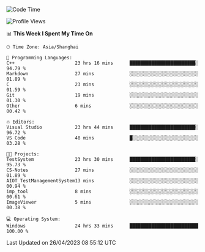 <!--START_SECTION:waka-->
![Code Time](http://img.shields.io/badge/Code%20Time-893%20hrs%202%20mins-blue)

![Profile Views](http://img.shields.io/badge/Profile%20Views-3-blue)

📊 **This Week I Spent My Time On** 

```text
🕑︎ Time Zone: Asia/Shanghai

💬 Programming Languages: 
C++                      23 hrs 16 mins      ████████████████████████░   94.79 % 
Markdown                 27 mins             ░░░░░░░░░░░░░░░░░░░░░░░░░   01.89 % 
C                        23 mins             ░░░░░░░░░░░░░░░░░░░░░░░░░   01.59 % 
Git                      19 mins             ░░░░░░░░░░░░░░░░░░░░░░░░░   01.30 % 
Other                    6 mins              ░░░░░░░░░░░░░░░░░░░░░░░░░   00.42 % 

🔥 Editors: 
Visual Studio            23 hrs 44 mins      ████████████████████████░   96.72 % 
VS Code                  48 mins             █░░░░░░░░░░░░░░░░░░░░░░░░   03.28 % 

🐱‍💻 Projects: 
TestSystem               23 hrs 30 mins      ████████████████████████░   95.73 % 
CS-Notes                 27 mins             ░░░░░░░░░░░░░░░░░░░░░░░░░   01.89 % 
AIOT_TestManagementSystem13 mins             ░░░░░░░░░░░░░░░░░░░░░░░░░   00.94 % 
imp_tool                 8 mins              ░░░░░░░░░░░░░░░░░░░░░░░░░   00.61 % 
ImageViewer              5 mins              ░░░░░░░░░░░░░░░░░░░░░░░░░   00.38 % 

💻 Operating System: 
Windows                  24 hrs 33 mins      █████████████████████████   100.00 % 
```


 Last Updated on 26/04/2023 08:55:12 UTC
<!--END_SECTION:waka-->